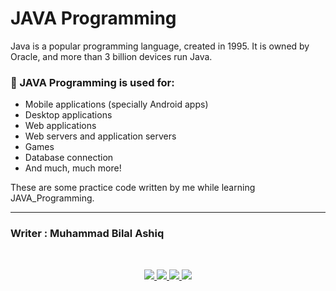 # JAVA Programming

Java is a popular programming language, created in 1995.
It is owned by Oracle, and more than 3 billion devices run Java.

### :pushpin: JAVA Programming is used for:
- Mobile applications (specially Android apps)
- Desktop applications
- Web applications
- Web servers and application servers
- Games
- Database connection
- And much, much more!

These are some practice code written by me while learning JAVA_Programming.

***
### Writer : Muhammad Bilal Ashiq 

<br />

<p align="center">
  <a href="https://github.com/thecallmeBilalAshiq">
    <img src="https://skillicons.dev/icons?i=github" />
  </a>
  <a href="https://www.linkedin.com/in/bilal-ashiq/">
    <img src="https://skillicons.dev/icons?i=linkedin" />
  </a>
    <a href="bashiq031@gmail.com">
    <img src="https://skillicons.dev/icons?i=gmail" />
  </a>
    <a href="https://www.instagram.com/theycallme_bilal_ashiq/">
    <img src="https://skillicons.dev/icons?i=instagram" />
      
  </a>
  
</p>
